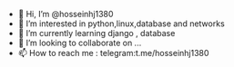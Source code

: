 - 👋 Hi, I’m @hosseinhj1380
- 👀 I’m interested in python,linux,database and networks
- 🌱 I’m currently learning django , database 
- 💞️ I’m looking to collaborate on ...
- 📫 How to reach me : telegram:t.me/hosseinhj1380

<!---
hosseinhj1380/hosseinhj1380 is a ✨ special ✨ repository because its `README.md` (this file) appears on your GitHub profile.
You can click the Preview link to take a look at your changes.
--->
